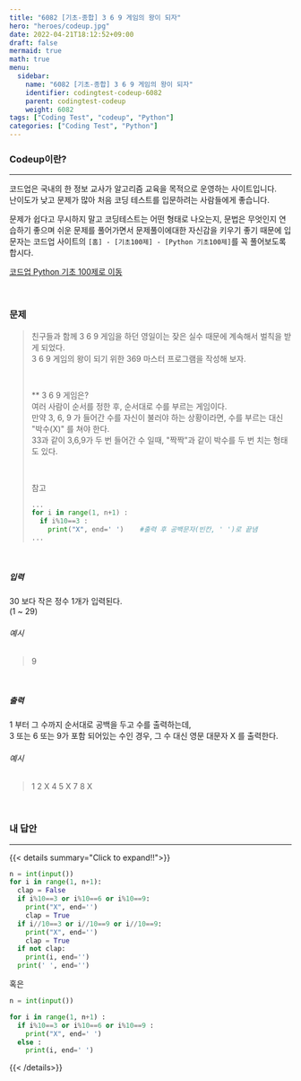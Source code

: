 ```yaml
---
title: "6082 [기초-종합] 3 6 9 게임의 왕이 되자"
hero: "heroes/codeup.jpg"
date: 2022-04-21T18:12:52+09:00
draft: false
mermaid: true
math: true
menu:
  sidebar:
    name: "6082 [기초-종합] 3 6 9 게임의 왕이 되자"
    identifier: codingtest-codeup-6082
    parent: codingtest-codeup
    weight: 6082
tags: ["Coding Test", "codeup", "Python"]
categories: ["Coding Test", "Python"]
---
```


### Codeup이란?
---
코드업은 국내의 한 정보 교사가 알고리즘 교육을 목적으로 운영하는 사이트입니다.\
난이도가 낮고 문제가 많아 처음 코딩 테스트를 입문하려는 사람들에게 좋습니다.

문제가 쉽다고 무시하지 말고 코딩테스트는 어떤 형태로 나오는지, 문법은 무엇인지 연습하기 좋으며 쉬운 문제를 풀어가면서 문제풀이에대한 자신감을 키우기 좋기 때문에 입문자는 코드업 사이트의 `[홈] - [기초100제] - [Python 기초100제]`를 꼭 풀어보도록 합시다.

[코드업 Python 기초 100제로 이동](https://codeup.kr/problemsetsol.php?psid=33)


&nbsp;

### 문제
> 친구들과 함께 3 6 9 게임을 하던 영일이는 잦은 실수 때문에 계속해서 벌칙을 받게 되었다.\
> 3 6 9 게임의 왕이 되기 위한 369 마스터 프로그램을 작성해 보자.
> 
> &nbsp;
> 
> ** 3 6 9 게임은?\
> 여러 사람이 순서를 정한 후, 순서대로 수를 부르는 게임이다.\
> 만약 3, 6, 9 가 들어간 수를 자신이 불러야 하는 상황이라면, 수를 부르는 대신 "박수(X)" 를 쳐야 한다.\
> 33과 같이 3,6,9가 두 번 들어간 수 일때, "짝짝"과 같이 박수를 두 번 치는 형태도 있다. 
> 
> &nbsp;
> 
> 참고 
> ```python
> ...
> for i in range(1, n+1) :
>   if i%10==3 :
>     print("X", end=' ')    #출력 후 공백문자(빈칸, ' ')로 끝냄
> ...
> ```

&nbsp;

##### 입력
30 보다 작은 정수 1개가 입력된다.\
(1 ~ 29)
###### 예시
> 9

&nbsp;

##### 출력
1 부터 그 수까지 순서대로 공백을 두고 수를 출력하는데,\
3 또는 6 또는 9가 포함 되어있는 수인 경우, 그 수 대신 영문 대문자 X 를 출력한다.
###### 예시
> 1 2 X 4 5 X 7 8 X

&nbsp;

### 내 답안
---
{{< details summary="Click to expand!!">}}
```python
n = int(input())
for i in range(1, n+1):
  clap = False
  if i%10==3 or i%10==6 or i%10==9:
    print("X", end='')
    clap = True
  if i//10==3 or i//10==9 or i//10==9:
    print("X", end='')
    clap = True
  if not clap:
    print(i, end='')
  print(' ', end='')
```
혹은
```python
n = int(input())

for i in range(1, n+1) :
  if i%10==3 or i%10==6 or i%10==9 :
    print("X", end=' ')
  else :
    print(i, end=' ')
```
{{< /details>}}
